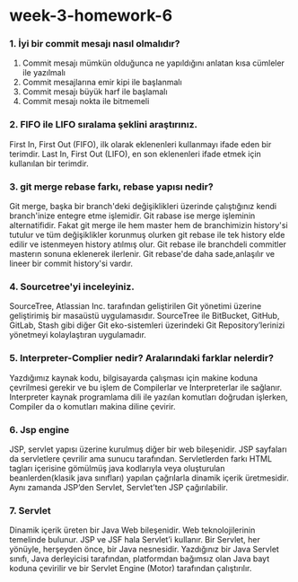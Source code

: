 # week-3-homework-6
### 1. İyi bir commit mesajı nasıl olmalıdır?
1. Commit mesajı mümkün olduğunca ne yapıldığını anlatan kısa cümleler ile yazılmalı
2. Commit mesajlarına emir kipi ile başlanmalı
3. Commit mesajı büyük harf ile başlamalı
4. Commit mesajı nokta ile bitmemeli
### 2. FIFO ile LIFO sıralama şeklini araştırınız.
First In, First Out (FIFO), ilk olarak eklenenleri kullanmayı ifade eden bir terimdir. Last In, First Out (LIFO), en son
eklenenleri ifade etmek için kullanılan bir terimdir.
### 3. git merge rebase farkı, rebase yapısı nedir?
Git merge, başka bir branch'deki değişiklikleri üzerinde çalıştığınız kendi branch'inize entegre etme işlemidir.
Git rabase ise merge işleminin alternatifidir. Fakat git merge ile hem master hem de branchimizin history'si tutulur ve 
tüm değişiklikler korunmuş olurken git rebase ile tek history elde edilir ve istenmeyen history atılmış olur. Git rebase
ile branchdeli commitler masterın sonuna eklenerek ilerlenir. Git rebase'de daha sade,anlaşılır ve lineer bir commit 
history'si vardır. 
### 4. Sourcetree'yi inceleyiniz.
SourceTree, Atlassian Inc. tarafından geliştirilen Git yönetimi üzerine geliştirimiş bir masaüstü uygulamasıdır. 
SourceTree ile BitBucket, GitHub, GitLab, Stash gibi diğer Git eko-sistemleri üzerindeki Git Repository’lerinizi
yönetmeyi kolaylaştıran uygulamadır.
### 5. Interpreter-Complier nedir? Aralarındaki farklar nelerdir?
Yazdığımız kaynak kodu, bilgisayarda çalışması için makine koduna çevrilmesi gerekir ve bu işlem de Compilerlar ve 
Interpreterlar ile sağlanır. Interpreter kaynak programlama dili ile yazılan komutları doğrudan işlerken, Compiler da 
o komutları makina diline çevirir.
### 6. Jsp engine
JSP, servlet yapısı üzerine kurulmuş diğer bir web bileşenidir. JSP sayfaları da servletlere çevrilir ama sunucu 
tarafından. Servletlerden farkı HTML tagları içerisine gömülmüş java kodlarıyla veya oluşturulan beanlerden(klasik java 
sınıfları) yapılan çağrılarla dinamik içerik üretmesidir. Aynı zamanda JSP’den Servlet, Servlet’ten JSP çağırılabilir.
### 7. Servlet
Dinamik içerik üreten bir Java Web bileşenidir. Web teknolojilerinin temelinde bulunur. JSP ve JSF hala Servlet’i 
kullanır. Bir Servlet, her yönüyle, herşeyden önce, bir Java nesnesidir. Yazdığınız bir Java Servlet sınıfı, Java 
derleyicisi tarafından, platformdan bağımsız olan Java bayt koduna çevirilir ve bir Servlet Engine (Motor) tarafından 
çalıştırılır.
